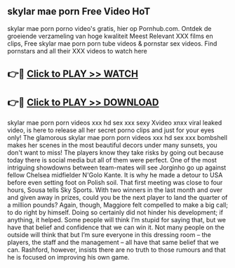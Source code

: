 ## skylar mae porn Free Video HoT 

skylar mae porn porno video's gratis, hier op Pornhub.com. Ontdek de groeiende verzameling van hoge kwaliteit Meest Relevant XXX films en clips,
Free skylar mae porn porn tube videos & pornstar sex videos. Find pornstars and all their XXX videos to watch here


## 👉🔴 [Click to PLAY >> WATCH](http://us.freeplayer.one?title=skylar_mae_porn&ref=16D)

## 👉🔴 [Click to PLAY >> DOWNLOAD](http://us.freeplayer.one?title=skylar_mae_porn&ref=16D)


skylar mae porn porn videos xxx hd sex xxx sexy Xvideo xnxx viral leaked video, is here to release all her secret porno clips and just for your eyes only! The glamorous skylar mae porn porn videos xxx hd sex xxx bombshell makes her scenes in the most beautiful decors under many sunsets, you don't want to miss! The players know they take risks by going out because today there is social media but all of them were perfect. One of the most intriguing showdowns between team-mates will see Jorginho go up against fellow Chelsea midfielder N'Golo Kante. It is why he made a detour to USA before even setting foot on Polish soil. That first meeting was close to four hours, Sousa tells Sky Sports. With two winners in the last month and over and given away in prizes, could you be the next player to land the quarter of a million pounds? Again, though, Maggiore felt compelled to make a big call; to do right by himself. Doing so certainly did not hinder his development; if anything, it helped. Some people will think I’m stupid for saying that, but we have that belief and confidence that we can win it. Not many people on the outside will think that but I’m sure everyone in this dressing room – the players, the staff and the management – all have that same belief that we can. Rashford, however, insists there are no truth to those rumours and that he is focused on improving his own game.